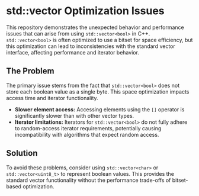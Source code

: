 # std::vector<bool> Optimization Issues

This repository demonstrates the unexpected behavior and performance issues that can arise from using `std::vector<bool>` in C++.  `std::vector<bool>` is often optimized to use a bitset for space efficiency, but this optimization can lead to inconsistencies with the standard vector interface, affecting performance and iterator behavior.

## The Problem

The primary issue stems from the fact that `std::vector<bool>` does not store each boolean value as a single byte. This space optimization impacts access time and iterator functionality.

- **Slower element access:** Accessing elements using the `[]` operator is significantly slower than with other vector types.
- **Iterator limitations:** Iterators for `std::vector<bool>` do not fully adhere to random-access iterator requirements, potentially causing incompatibility with algorithms that expect random access.

## Solution

To avoid these problems, consider using `std::vector<char>` or `std::vector<uint8_t>` to represent boolean values. This provides the standard vector functionality without the performance trade-offs of bitset-based optimization.